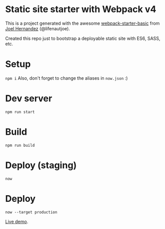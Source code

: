 # Static site starter with Webpack v4

This is a project generated with the awesome [webpack-starter-basic](https://github.com/lifenautjoe/webpack-starter-basic) from [Joel Hernandez](http://www.lifenautjoe.com) (@lifenautjoe).

Created this repo just to bootstrap a deployable static site with ES6, SASS, etc.

# Setup
`npm i`
Also, don't forget to change the aliases in `now.json` :)

# Dev server
`npm run start`

# Build
`npm run build`

# Deploy (staging)
`now`

# Deploy
`now --target production`

[Live demo](https://webpack-starter-basic.oscarestay.com/).
